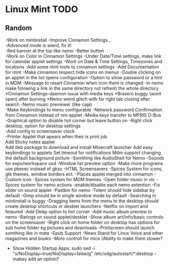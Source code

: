 Linux Mint TODO
===============


Random
------

-Work on mintinstall
-Improve Cinnamon Settings...     
-Advanced mode is wierd, fix it!  
	-Red banner at the top like nemo
	-Better button            
-Work on Color in Cinnamon Settings
-Under Date/Time settings, make link for calendar applet settings
	-Work on Date & Time Settings, Timezones and locations
-Add some mint tools to cinnamon settings
-Add Documentation for mint
-Make cinnamon respect hide icons on menus
-Double clicking on an applet in the list opens configuration
-Option to show password or a hint in MDM
-Message to resart Cinnamon when icon them is changed
-In nemo make folowing a link in the same directory not refresh the whole directory
*Cinnamon Settings-daemon issue with media keys
*Brasero buggy (wont open) after burning
*Nemo weird glitch with far right tab closing after search
-Nemo music previewer (like caja)                         
-Make Keybindings to menu configurable
-Network password Confirmation from Cinnamon instead of nm-applet
-Media keys transfer to MPRIS D-Bus                       
-Graphical option to disable hot corner but leave button on
-Right click desktop, option for desktop settings         
-Add config to screensaver clock                          
-Printer Applet that apears when their is print job       
Add Sticky notes applet                                   
Add deb package to download and install Minecraft launcher
Add easy keybindings to applets
Set timeout for notifications
Mdm support changing the default background picture
-Somthing like AudioShell for Nemo
-Sounds for expo/workspace osd
-Window list preview option
-Make more programs use pkexec instead of gksu
-HTML Screensavers
-Spices System for icons, gtk themes, window borders ect.
-Places applet merged into cinnamon
	-Custom icon
-Spices system for MDM themes
-Open folder music in vlc
-Spices system for nemo actions
-enable/disable each nemo extention
-Fix slider on sound applet
-Pastbin for nemo
-Totem should hide sidebar by default
-Gimp should be in single window mode by default
-Searching in mintinstall is buggy
-Dragging items from the menu to the desktop should create desktop shortcuts or desklet launchers
-Netflix on import and fetaured
-Add Delay option to hot corner
-Add music album preview to nemo
-Ratings on sound applet/desklet
-Show album art/info/basic controls on the screensaver
-Right click on home folder on desktop has options for sub home folder eg pictures and downloads
-Printscreen should launch somthing like in mate
-Epub Support
-News Stand for Linux Voice and other magazines and books
-More controll for mice (Ability to make them slower?

* Show Hidden Startup Apps:
sudo sed -i "s/NoDisplay=true/NoDisplay=false/g" /etc/xdg/autostart/*.desktop
	-mabey add an option?
